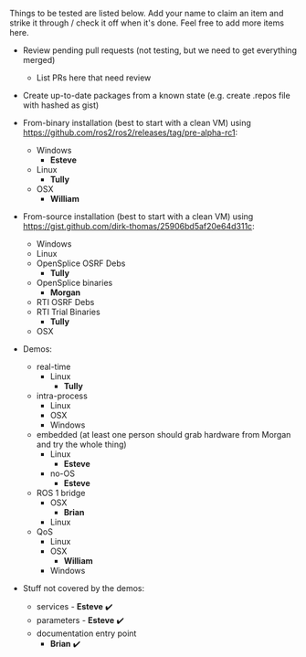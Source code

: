 Things to be tested are listed below.
Add your name to claim an item and strike it through / check it off when it's done.
Feel free to add more items here.

* Review pending pull requests (not testing, but we need to get everything merged)
  * List PRs here that need review

* Create up-to-date packages from a known state (e.g. create .repos file with hashed as gist)
* From-binary installation (best to start with a clean VM) using https://github.com/ros2/ros2/releases/tag/pre-alpha-rc1:
  * Windows
      * **Esteve**
  * Linux
    * **Tully**
  * OSX
      * **William**
* From-source installation (best to start with a clean VM) using https://gist.github.com/dirk-thomas/25906bd5af20e64d311c:
  * Windows
  * Linux
   * OpenSplice OSRF Debs
     * **Tully**
   * OpenSplice binaries
     * **Morgan**
   * RTI OSRF Debs
   * RTI Trial Binaries
     * **Tully**
  * OSX
* Demos:
  * real-time
    * Linux
      * **Tully**
  * intra-process
    * Linux
    * OSX
    * Windows
  * embedded (at least one person should grab hardware from Morgan and try the whole thing)
    * Linux
      * **Esteve**
    * no-OS
      * **Esteve**
  * ROS 1 bridge
    * OSX
      * **Brian**
    * Linux
  * QoS
    * Linux
    * OSX
      * **William**
    * Windows
* Stuff not covered by the demos:
  * services - **Esteve** :heavy_check_mark: 
  * parameters - **Esteve** :heavy_check_mark: 
  * documentation entry point
    * **Brian** :heavy_check_mark: 